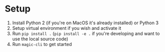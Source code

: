 # Setup
1. Install Python 2 (if you're on MacOS it's already installed) or Python 3
1. Setup virtual environment if you wish and activate it
1. Run `pip install .` (`pip install -e .` if you're developing and want to use the local source code)
1. Run `magic-cli` to get started
